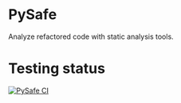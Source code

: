 # PySafe
Analyze refactored code with static analysis tools.

# Testing status
[![PySafe CI](https://github.com/maldil/PySafe/actions/workflows/python-ci.yml/badge.svg)](https://github.com/maldil/PySafe/actions/workflows/python-ci.yml)
